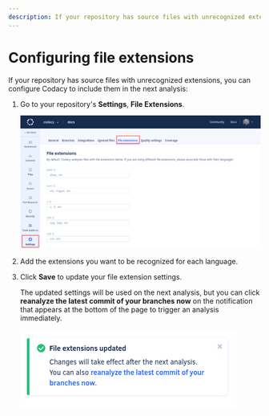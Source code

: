 ```yaml
---
description: If your repository has source files with unrecognized extensions, you can configure Codacy to include them in the next analysis.
---
```


# Configuring file extensions

If your repository has source files with unrecognized extensions, you can configure Codacy to include them in the next analysis:

1.  Go to your repository's **Settings**, **File Extensions**.

    ![Configuring file extensions](images/file-extensions.png)<!--TODO PLUTO-532 Update screenshot-->

1.  Add the extensions you want to be recognized for each language.

1.  Click **Save** to update your file extension settings.

    The updated settings will be used on the next analysis, but you can click **reanalyze the latest commit of your branches now** on the notification that appears at the bottom of the page to trigger an analysis immediately.

    ![Analyze now](images/file-extensions-analyze.png)
